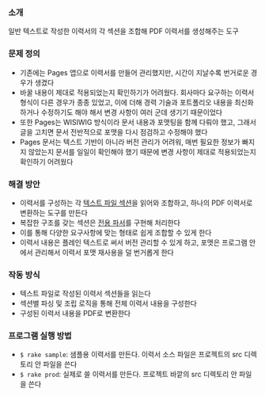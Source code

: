 ### 소개
일반 텍스트로 작성한 이력서의 각 섹션을 조합해 PDF 이력서를 생성해주는 도구

### 문제 정의
- 기존에는 Pages 앱으로 이력서를 만들어 관리했지만, 시간이 지날수록 번거로운 경우가 생겼다
- 바꿀 내용이 제대로 적용되었는지 확인하기가 어려웠다. 회사마다 요구하는 이력서 형식이 다른 경우가 종종 있었고, 이에 더해 경력 기술과 포트폴리오 내용을 최신화하거나 수정하기도 해야 해서 변경 사항이 여러 군데 생기기 때문이었다
- 또한 Pages는 WISIWIG 방식이라 문서 내용과 포맷팅을 함께 다뤄야 했고, 그래서 글을 고치면 문서 전반적으로 포맷을 다시 점검하고 수정해야 했다
- Pages 문서는 텍스트 기반이 아니라 버전 관리가 어려워, 매번 필요한 정보가 빠지지 않았는지 문서를 일일이 확인해야 했기 때문에 변경 사항이 제대로 적용되었는지 확인하기 어려웠다

### 해결 방안
- 이력서를 구성하는 각 [텍스트 파일 섹션](spec/data/src/)을 읽어와 조합하고, 하나의 PDF 이력서로 변환하는 도구를 만든다
- 복잡한 구조를 갖는 섹션은 [전용 파서](lib/mk_resume/section_parser.rb)를 구현해 처리한다
- 이를 통해 다양한 요구사항에 맞는 형태로 쉽게 조합할 수 있게 한다
- 이력서 내용은 플레인 텍스트로 써서 버전 관리할 수 있게 하고, 포맷은 프로그램 안에서 관리해서 이력서 포맷 재사용을 덜 번거롭게 한다

### 작동 방식
- 텍스트 파일로 작성된 이력서 섹션들을 읽는다
- 섹션별 파싱 및 조립 로직을 통해 전체 이력서 내용을 구성한다
- 구성된 이력서 내용을 PDF로 변환한다

### 프로그램 실행 방법
- `$ rake sample`: 샘플용 이력서를 만든다. 이력서 소스 파일은 프로젝트의 src 디렉토리 안 파일을 쓴다
- `$ rake prod`: 실제로 쓸 이력서를 만든다. 프로젝트 바깥의 src 디렉토리 안 파일을 쓴다
